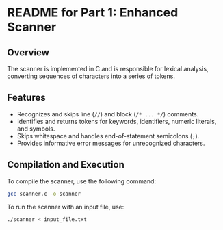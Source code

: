 # README for Part 1: Enhanced Scanner

## Overview
The scanner is implemented in C and is responsible for lexical analysis, converting sequences of characters into a series of tokens.

## Features
- Recognizes and skips line (`//`) and block (`/* ... */`) comments.
- Identifies and returns tokens for keywords, identifiers, numeric literals, and symbols.
- Skips whitespace and handles end-of-statement semicolons (`;`).
- Provides informative error messages for unrecognized characters.

## Compilation and Execution
To compile the scanner, use the following command:
```bash
gcc scanner.c -o scanner
```

To run the scanner with an input file, use:
```bash
./scanner < input_file.txt
```
